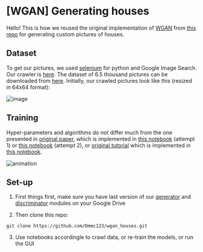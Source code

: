 # [WGAN] Generating houses

Hello! This is how we reused the original implementation of [WGAN](https://arxiv.org/abs/1701.07875) from [this repo](https://github.com/eriklindernoren/PyTorch-GAN/tree/master/implementations/wgan) for generating custom pictures of houses. 

## Dataset

To get our pictures, we used [selenium](https://github.com/SeleniumHQ/selenium) for python and Google Image Search. Our crawler is [here](https://github.com/Dmmc123/wgan_houses/blob/main/Crawler.ipynb). The dataset of 6.5 thousand pictures can be downloaded from [here](https://drive.google.com/file/d/1clz9-G98yH9sKmvsr9Vo5luYbUIDp6ct/view?usp=sharing). Initially, our crawled pictures look like this (resized in 64x64 format):

![image](https://user-images.githubusercontent.com/54360024/145727574-b0db3573-187c-401e-906d-95eb5dc8cffb.png)

## Training

Hyper-parameters and algorithms do not differ much from the one presented in [original paper](https://arxiv.org/abs/1701.07875), which is implemented in [this notebook](https://github.com/Dmmc123/wgan_houses/blob/main/models/WGAN.ipynb) (attempt 1) or [this notebook](https://github.com/Dmmc123/wgan_houses/blob/main/models/WGAN%20(2nd%20attempt).ipynb) (attempt 2), or [original tutorial](https://pytorch.org/tutorials/beginner/dcgan_faces_tutorial.html) which is implemented in [this notebook](https://github.com/Dmmc123/wgan_houses/blob/main/models/DCGAN.ipynb).

![animation](https://user-images.githubusercontent.com/54360024/145890898-61b476df-8208-482d-867e-53c90519c01b.gif)


## Set-up

1. First things first, make sure you have last version of our [generator](https://drive.google.com/file/d/1-4OGlyFqEcRA9ayx1WLlUjAoQ2jdW34F/view?usp=sharing) and [discriminator](https://drive.google.com/file/d/1-3yLZP5J3RVmREU72hOsoTWfJ1KWBvgu/view?usp=sharing) modules on your Google Drive

2. Then clone this repo:

```
git clone https://github.com/Dmmc123/wgan_houses.git
```

3. Use notebooks accordingle to crawl data, or re-train the models, or run the GUI

